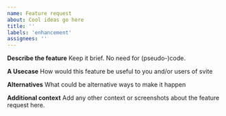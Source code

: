 ```yaml
---
name: Feature request
about: Cool ideas go here
title: ''
labels: 'enhancement'
assignees: ''
---
```


<!--
!!! Thank you for participating
!!! Please provide the information below or your request may be closed
-->

**Describe the feature**
Keep it brief. No need for (pseudo-)code.

**A Usecase**
How would this feature be useful to you and/or users of svite

**Alternatives**
What could be alternative ways to make it happen

**Additional context**
Add any other context or screenshots about the feature request here.
